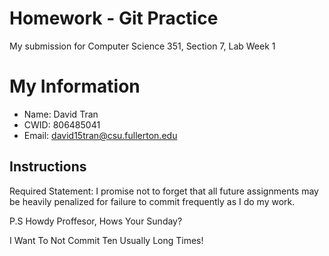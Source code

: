 # Homework - Git Practice
My submission for Computer Science 351, Section 7, Lab Week 1

# My Information

* Name: David Tran
* CWID: 806485041
* Email: david15tran@csu.fullerton.edu

## Instructions

Required Statement: I promise not to forget that all future assignments may be heavily penalized for failure to commit frequently as I do my work.

P.S Howdy Proffesor, Hows Your Sunday?

I Want To Not Commit Ten Usually Long Times!
